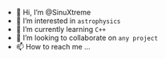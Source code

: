 - 👋 Hi, I’m @SinuXtreme
- 👀 I’m interested in `astrophysics`
- 🌱 I’m currently learning `C++`
- 💞️ I’m looking to collaborate on `any project`
- 📫 How to reach me ...

<!---
SinuXtreme/SinuXtreme is a ✨ special ✨ repository because its `README.md` (this file) appears on your GitHub profile.
You can click the Preview link to take a look at your changes.
--->
